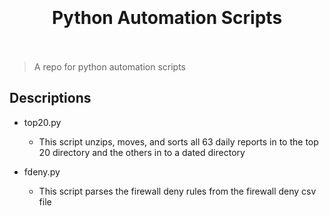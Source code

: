 <h1 align="center">
  <br>
  <br>
  Python Automation Scripts
  <br>
  <br>
</h1>

> A repo for python automation scripts<br/>

## Descriptions

* top20.py
  - This script unzips, moves, and sorts all 63 daily reports in to the top 20 directory and the others in to a dated directory

* fdeny.py
  - This script parses the firewall deny rules from the firewall deny csv file

